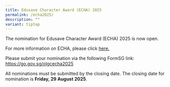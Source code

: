 ```yaml
---
title: Edusave Character Award (ECHA) 2025
permalink: /echa2025/
description: ""
variant: tiptap
---
```

<p>The nomination for Edusave Character Award (ECHA) 2025 is now open.</p>
<p>For more information on ECHA, please click <a href="/files/ECHA/2025_ECHA.pdf" rel="noopener noreferrer nofollow" target="_blank">here.</a>
</p>
<p>Please submit your nomination via the following FormSG link: <a href="https://go.gov.sg/olgcecha2025" rel="noopener nofollow" target="_blank">https://go.gov.sg/olgcecha2025</a>
</p>
<p>All nominations must be submitted by the closing date. The closing date
for nomination is <strong>Friday, 29 August 2025</strong>.</p>